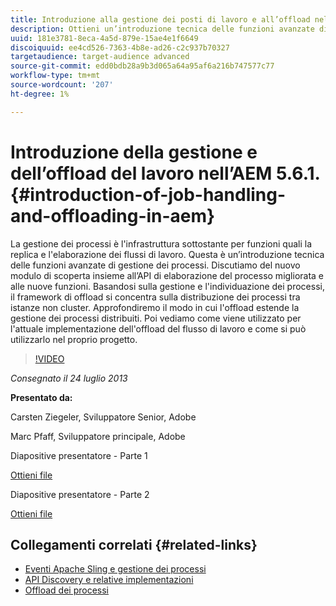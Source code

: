 ```yaml
---
title: Introduzione alla gestione dei posti di lavoro e all’offload nell’AEM 5.6.1.
description: Ottieni un’introduzione tecnica delle funzioni avanzate di gestione dei processi. La gestione dei processi è l'infrastruttura sottostante per funzioni quali la replica e l'elaborazione dei flussi di lavoro. Scopri il modulo di individuazione insieme all’API di elaborazione del processo migliorata e alle nuove funzioni.
uuid: 181e3781-8eca-4a5d-879e-15ae4e1f6649
discoiquuid: ee4cd526-7363-4b8e-ad26-c2c937b70327
targetaudience: target-audience advanced
source-git-commit: edd0bdb28a9b3d065a64a95af6a216b747577c77
workflow-type: tm+mt
source-wordcount: '207'
ht-degree: 1%

---
```


# Introduzione della gestione e dell’offload del lavoro nell’AEM 5.6.1. {#introduction-of-job-handling-and-offloading-in-aem}

La gestione dei processi è l&#39;infrastruttura sottostante per funzioni quali la replica e l&#39;elaborazione dei flussi di lavoro. Questa è un’introduzione tecnica delle funzioni avanzate di gestione dei processi. Discutiamo del nuovo modulo di scoperta insieme all’API di elaborazione del processo migliorata e alle nuove funzioni. Basandosi sulla gestione e l&#39;individuazione dei processi, il framework di offload si concentra sulla distribuzione dei processi tra istanze non cluster. Approfondiremo il modo in cui l&#39;offload estende la gestione dei processi distribuiti. Poi vediamo come viene utilizzato per l&#39;attuale implementazione dell&#39;offload del flusso di lavoro e come si può utilizzarlo nel proprio progetto.

>[!VIDEO](https://video.tv.adobe.com/v/19580/?quality=9)

*Consegnato il 24 luglio 2013*

**Presentato da:**

Carsten Ziegeler, Sviluppatore Senior, Adobe

Marc Pfaff, Sviluppatore principale, Adobe

Diapositive presentatore - Parte 1

[Ottieni file](assets/jobhandling.pdf)

Diapositive presentatore - Parte 2

[Ottieni file](assets/offloading.pdf)

## Collegamenti correlati {#related-links}

* [Eventi Apache Sling e gestione dei processi](http://sling.apache.org/documentation/bundles/apache-sling-eventing-and-job-handling.html)
* [API Discovery e relative implementazioni](http://sling.apache.org/documentation/bundles/discovery-api-and-impl.html)
* [Offload dei processi](http://docs.adobe.com/docs/en/cq/current/deploying/offloading.html)
